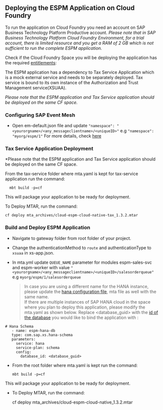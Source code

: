 ## Deploying the ESPM Application on Cloud Foundry

To run the application on Cloud Foundry you need an account on SAP Business Technology Platform Productive account.
*Please note that in SAP Business Technology Platform Cloud Foundry Environment,  for a trial account, there is limited resource and you get a RAM of 2 GB which is not sufficient to run the complete ESPM application.*  

Check if the Cloud Foundry Space you will be deploying the application has the required [entitlements](/documentation/prepare/mission-prerequisites/README.md#entitlements):

The ESPM application has a dependency to Tax Service Application which is a mock external service and needs to be separately deployed. Tax service is bound to its own instance of the Authorization and Trust Management service(XSUAA).

*Please note that the ESPM application and Tax Service application should be deployed on the same CF space.*

### Configuring SAP Event Mesh

* Open em-default.json file and update `"namespace": "<yourorgname>/<any_messageclientname>/<uniqueID>"`
  e.g `"namespace": "myorg/espm/1"`
 For more details, check [here](https://help.sap.com/viewer/bf82e6b26456494cbdd197057c09979f/Cloud/en-US/d0483a9e38434f23a4579d6fcc72654b.html)

### Tax Service Application Deployment

*Please note that the ESPM application and Tax Service application should be deployed on the same CF space.

From the tax-service folder where mta.yaml is kept for tax-service application run the command:

	  mbt build -p=cf

This will package your application to be ready for deployment.


To Deploy MTAR, run the command:

	cf deploy mta_archives/cloud-espm-cloud-native-tax_1.3.2.mtar


### Build and Deploy ESPM Application

* Navigate to gateway folder from root folder of your project.

* Change the authenticationMethod to `route` and authenticationType to `xsuaa` in xs-app.json.

* In mta.yml update `QUEUE_NAME` parameter for modules  espm-sales-svc and espm-worker with value
  `"<yourorgname>/<any_messageclientname>/<uniqueID>/salesorderqueue"`
  e.g `myorg/espm/1/salesorderqueue`
  
  > In case you are using a different name for the HANA instance, please update the [hana configuration file](/commons/src/main/java/com/sap/refapps/espm/config/HanaDataSourceConfig.java#L23), mta file as well with the same name. <br>
    If there are multiple instances of SAP HANA cloud in the space where you plan to deploy this application, please modify the mta.yaml as shown below. Replace <database_guid> with the [id of the database](https://help.sap.com/viewer/cc53ad464a57404b8d453bbadbc81ceb/Cloud/en-US/93cdbb1bd50d49fe872e7b648a4d9677.html?q=guid) you would like to bind the application with :
 ```
 # Hana Schema
    - name: espm-hana-db
    type: com.sap.xs.hana-schema
    parameters:
      service: hana
      service-plan: schema
      config:
        database_id: <database_guid>
```

* From the root folder where mta.yaml is kept run the command:

	  mbt build -p=cf

This will package your application to be ready for deployment.

* To Deploy MTAR, run the command:

	cf deploy mta_archives/cloud-espm-cloud-native_1.3.2.mtar


